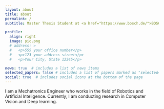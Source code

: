 ```yaml
---
layout: about
title: about
permalink: /
subtitle: Master Thesis Student at <a href="https://www.bosch.de/">BOSCH</a> and the <a href="https://www.uni-stuttgart.de/en/">University of Stuttgart</a>.

profile:
  align: right
  image: pic.png
  # address: >
  #   <p>555 your office number</p>
  #   <p>123 your address street</p>
  #   <p>Your City, State 12345</p>

news: true  # includes a list of news items
selected_papers: false # includes a list of papers marked as "selected={true}"
social: true  # includes social icons at the bottom of the page
---
```



I am a Mechatronics Engineer who works in the field of Robotics and Artificial Inteligence. Currently, I am conducting research in Computer Vision and Deep learning.